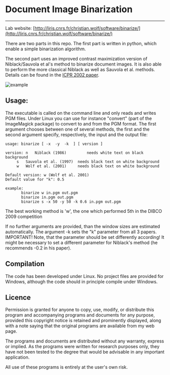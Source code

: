 # Document Image Binarization

* * *

Lab website: [http://liris.cnrs.fr/christian.wolf/software/binarize/](http://liris.cnrs.fr/christian.wolf/software/binarize/)

There are two parts in this repo. The first part is written in python, which enable a simple binarization algorithm.

The second part uses an improved contrast maximization version of Niblack/Sauvola et al's method to binarize document images. It is also able to perform the more classical Niblack as well as Sauvola et al. methods. Details can be found in the [ICPR 2002 paper](http://liris.cnrs.fr/christian.wolf/publications/index.html#icpr2002v).

![example](http://liris.cnrs.fr/christian.wolf/software/binarize/ss_binarize_annotated.png)

## Usage:

The executable is called on the command line and only reads and writes PGM files. Under Linux you can use for instance "convert" (part of the ImageMagick package) to convert to and from the PGM format. The first argument chooses between one of several methods, the first and the second argument specify, respectively, the input and the output file:

	usage: binarize [ -x  -y  -k  ] [ version ]  

	version: n   Niblack (1986)         needs white text on black background
		 s   Sauvola et al. (1997)  needs black text on white background
		 w   Wolf et al. (2001)     needs black text on white background

	Default version: w (Wolf et al. 2001)
	Default value for "k": 0.5

	example:
	       binarize w in.pgm out.pgm
	       binarize in.pgm out.pgm
	       binarize s -x 50 -y 50 -k 0.6 in.pgm out.pgm

The best working method is 'w', the one which performed 5th in the DIBCO 2009 competition

If no further arguments are provided, than the window sizes are estimated automatically. The argument -k sets the "k" parameter from all 3 papers. IMPORTANT! Note, that the parameter should be set differently according! It might be necessary to set a different parameter for Niblack's method (he recommends -0.2 in his paper).

## Compilation

The code has been developed under Linux. No project files are provided for Windows, although the code should in principle compile under Windows.

## Licence

Permission is granted for anyone to copy, use, modify, or distribute this program and accompanying programs and documents for any purpose, provided this copyright notice is retained and prominently displayed, along with a note saying that the original programs are available from my web page.

The programs and documents are distributed without any warranty, express or implied. As the programs were written for research purposes only, they have not been tested to the degree that would be advisable in any important application.

All use of these programs is entirely at the user's own risk.
